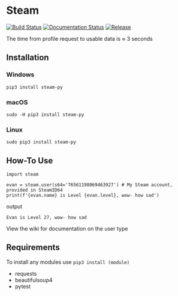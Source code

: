 # Steam

[![Build Status](https://travis-ci.org/DocCodes/steam.svg?branch=master)](https://travis-ci.org/DocCodes/steam)
[![Documentation Status](http://img.shields.io/badge/docs-1.3.3-brightgreen.svg?style=flat)](https://github.com/DocCodes/steam/wiki)
[![Release](https://img.shields.io/github/release/doccodes/steam.svg)](https://github.com/DocCodes/steam/releases/latest)

The time from profile request to usable data is ≈ 3 seconds

## Installation
### Windows
```
pip3 install steam-py
```
### macOS
```
sudo -H pip3 install steam-py
```
### Linux
```
sudo pip3 install steam-py
```

## How-To Use
```
import steam

evan = steam.user(s64='76561198069463927') # My Steam account, provided in SteamID64
print(f'{evan.name} is Level {evan.level}, wow- how sad')
```
output
```
Evan is Level 27, wow- how sad
```
View the wiki for documentation on the user type

## Requirements
To install any modules use `pip3 install (module)`
* requests
* beautifulsoup4
* pytest
